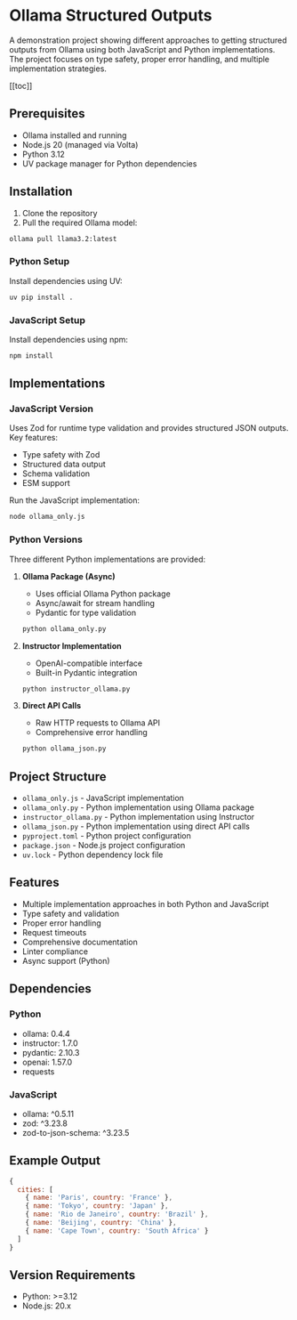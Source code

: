# Ollama Structured Outputs

A demonstration project showing different approaches to getting structured outputs from Ollama using both JavaScript and Python implementations. The project focuses on type safety, proper error handling, and multiple implementation strategies.

[[toc]]

## Prerequisites

- Ollama installed and running
- Node.js 20 (managed via Volta)
- Python 3.12
- UV package manager for Python dependencies

## Installation

1. Clone the repository
2. Pull the required Ollama model:

```bash
ollama pull llama3.2:latest
```

### Python Setup

Install dependencies using UV:

```bash
uv pip install .
```

### JavaScript Setup

Install dependencies using npm:

```bash
npm install
```

## Implementations

### JavaScript Version

Uses Zod for runtime type validation and provides structured JSON outputs. Key features:

- Type safety with Zod
- Structured data output
- Schema validation
- ESM support

Run the JavaScript implementation:

```bash
node ollama_only.js
```

### Python Versions

Three different Python implementations are provided:

1. **Ollama Package (Async)**
   - Uses official Ollama Python package
   - Async/await for stream handling
   - Pydantic for type validation

   ```bash
   python ollama_only.py
   ```

2. **Instructor Implementation**
   - OpenAI-compatible interface
   - Built-in Pydantic integration

   ```bash
   python instructor_ollama.py
   ```

3. **Direct API Calls**
   - Raw HTTP requests to Ollama API
   - Comprehensive error handling

   ```bash
   python ollama_json.py
   ```

## Project Structure

- `ollama_only.js` - JavaScript implementation
- `ollama_only.py` - Python implementation using Ollama package
- `instructor_ollama.py` - Python implementation using Instructor
- `ollama_json.py` - Python implementation using direct API calls
- `pyproject.toml` - Python project configuration
- `package.json` - Node.js project configuration
- `uv.lock` - Python dependency lock file

## Features

- Multiple implementation approaches in both Python and JavaScript
- Type safety and validation
- Proper error handling
- Request timeouts
- Comprehensive documentation
- Linter compliance
- Async support (Python)

## Dependencies

### Python

- ollama: 0.4.4
- instructor: 1.7.0
- pydantic: 2.10.3
- openai: 1.57.0
- requests

### JavaScript

- ollama: ^0.5.11
- zod: ^3.23.8
- zod-to-json-schema: ^3.23.5

## Example Output

```javascript
{
  cities: [
    { name: 'Paris', country: 'France' },
    { name: 'Tokyo', country: 'Japan' },
    { name: 'Rio de Janeiro', country: 'Brazil' },
    { name: 'Beijing', country: 'China' },
    { name: 'Cape Town', country: 'South Africa' }
  ]
}
```

## Version Requirements

- Python: >=3.12
- Node.js: 20.x
